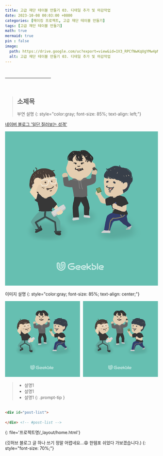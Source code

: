 ```yaml
---
title: 고급 재단 테이블 만들기 03. 디테일 추가 및 마감작업 
date: 2023-10-08 00:03:00 +0800
categories: [메이킹 프로젝트, 고급 재단 테이블 만들기]
tags: [고급 재단 테이블 만들기]
math: true
mermaid: true
pin : false
image:
  path: https://drive.google.com/uc?export=view&id=1V3_RPCfNwKqUgYMw4pMBql63iLWMIstG
  alt: 고급 재단 테이블 만들기 03. 디테일 추가 및 마감작업 
---
```




<!-- 중간 바 -->
<br>
<hr style="width: 30%">
<br>


<!-- 소제목 -->
> ## 소제목
> 부연 설명
> {: style="color:gray; font-size: 85%; text-align: left;"}



<a href="https://blog.naver.com/maker_kiku">네이버 블로그 '일단 질러보는 성격'</a>



<!-- 이미지 -->
![이미지 설명](/images/test.png)
<!-- 이미지 설명 -->
이미지 설명
{: style="color:gray; font-size: 85%; text-align: center;"}



<!-- 이미지 2장 콜라주 -->
<div style="width: 49%; height: auto; float:left;">
  <img src="/images/test.png">
</div>
<div style="width: 49%; height: auto; float:right;">
  <img src="/images/test.png">
</div><div style="clear:both;"></div>



<!-- 팁 callout tip, info, warning, danger -->
> - 설명1
> - 설명1
> - 설명1
{: .prompt-tip }




<!-- 코드 -->
```html

<div id="post-list">

</div> <!-- #post-list -->

```
{: file='프로젝트명/_layout/home.html'}




(깃허브 블로그 글 하나 쓰기 정말 어렵네요...😩 한템포 쉬었다 가보겠습니다.)
{: style="font-size: 70%;"}